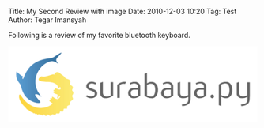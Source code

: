 Title: My Second Review with image
Date: 2010-12-03 10:20
Tag: Test
Author: Tegar Imansyah

Following is a review of my favorite bluetooth keyboard.

![this image](/images/logo.png)